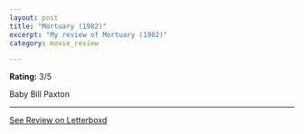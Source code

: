```yaml
---
layout: post
title: "Mortuary (1982)"
excerpt: "My review of Mortuary (1982)"
category: movie_review

---
```


**Rating:** 3/5

Baby Bill Paxton

<hr>

[See Review on Letterboxd](https://boxd.it/1mVUZJ)

